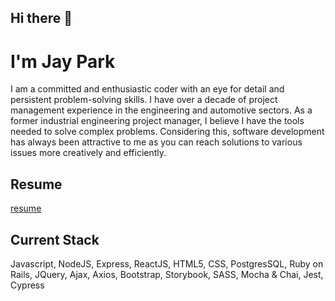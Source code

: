 ## Hi there 👋

# I'm Jay Park

I am a committed and enthusiastic coder with an eye for detail and persistent problem-solving skills. I have over a decade of project management experience in the engineering and automotive sectors. As a former industrial engineering project manager, I believe I have the tools needed to solve complex problems. Considering this, software development has always been attractive to me as you can reach solutions to various issues more creatively and efficiently.

## Resume
[resume](https://resume.creddle.io/resume/eiv5x05yzz9)

## Current Stack
Javascript, NodeJS, Express, ReactJS, HTML5, CSS, PostgresSQL, Ruby on Rails, JQuery, Ajax, Axios, Bootstrap, Storybook, SASS, Mocha & Chai, Jest, Cypress